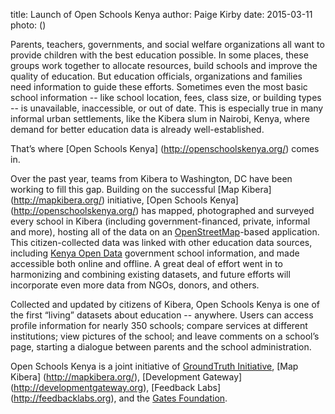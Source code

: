 title: Launch of Open Schools Kenya
author: Paige Kirby
date: 2015-03-11
photo: ()

Parents, teachers, governments, and social welfare organizations all want to provide children with the best education possible. In some places, these groups work together to allocate resources, build schools and improve the quality of education. But education officials, organizations and families need information to guide these efforts. Sometimes even the most basic school information -- like school location, fees, class size, or building types -- is unavailable, inaccessible, or out of date. This is especially true in many informal urban settlements, like the Kibera slum in Nairobi, Kenya, where demand for better education data is already well-established. 

That’s where [Open Schools Kenya] (http://openschoolskenya.org/) comes in. 

Over the past year, teams from Kibera to Washington, DC have been working to fill this gap. Building on the successful [Map Kibera] (http://mapkibera.org/) initiative, [Open Schools Kenya] (http://openschoolskenya.org/) has mapped, photographed and surveyed every school in Kibera (including government-financed, private, informal and more), hosting all of the data on an [OpenStreetMap](http://openstreetmap.org/)-based application. This citizen-collected data was linked with other education data sources, including [Kenya Open Data](https://opendata.go.ke/) government school information, and made accessible both online and offline. A great deal of effort went in to harmonizing and combining existing datasets, and future efforts will incorporate even more data from NGOs, donors, and others. 

Collected and updated by citizens of Kibera, Open Schools Kenya is one of the first “living” datasets about education -- anywhere. Users can access profile information for nearly 350 schools; compare services at different institutions; view pictures of the school; and leave comments on a school’s page, starting a dialogue between parents and the school administration.

Open Schools Kenya is a joint initiative of [GroundTruth Initiative](http://groundtruth.in/), [Map Kibera] (http://mapkibera.org/), [Development Gateway] (http://developmentgateway.org), [Feedback Labs] (http://feedbacklabs.org), and the [Gates Foundation](http://gatesfoundation.org/).
